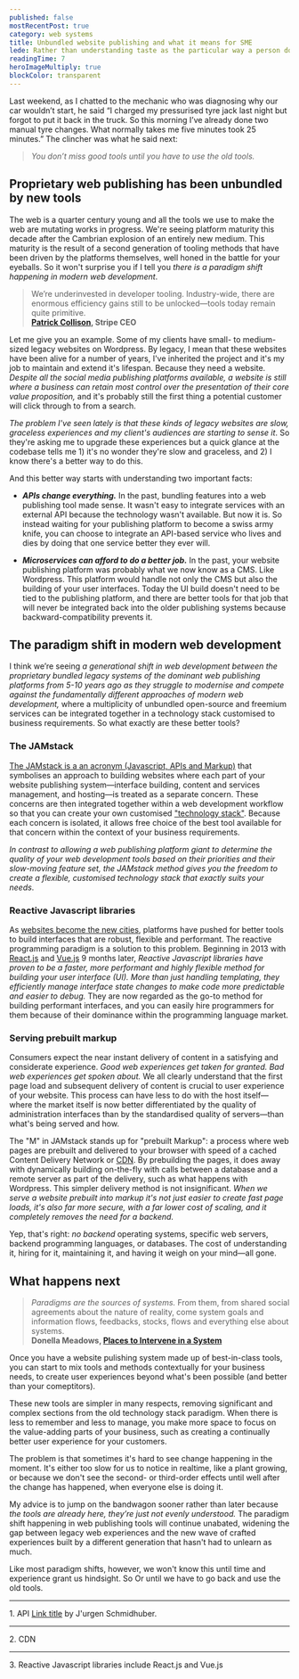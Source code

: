 ```yaml
---
published: false
mostRecentPost: true
category: web systems
title: Unbundled website publishing and what it means for SME
lede: Rather than understanding taste as the particular way a person does a thing, I will argue that it is a measurement of how well a person is able to see and act within a problem space. When business hinges on the user experience and how products make people feel, success or failure is often a matter of taste.
readingTime: 7
heroImageMultiply: true
blockColor: transparent
---
```


<!-- Build better websites with Reactive Javascript and the JAMstack -->

Last weekend, as I chatted to the mechanic who was diagnosing why our car wouldn’t start, he said “I charged my pressurised tyre jack last night but forgot to put it back in the truck. So this morning I’ve already done two manual tyre changes. What normally takes me five minutes took 25 minutes.” The clincher was what he said next:

> _You don’t miss good tools until you have to use the old tools._

<!-- ## The best tools for the job are ever-sharpening themselves -->
<!-- ## The platform wars spawned better tools -->
<!-- ## Proprietary web publishing has been unbundled by the platform wars -->
## Proprietary web publishing has been unbundled by new tools

The web is a quarter century young and all the tools we use to make the web are mutating works in progress. We're seeing platform maturity this decade after the Cambrian explosion of an entirely new medium. This maturity is the result of a second generation of tooling methods that have been driven by the platforms themselves, well honed in the battle for your eyeballs. So it won't surprise you if I tell you _there is a paradigm shift happening in modern web development_.

> We’re underinvested in developer tooling. Industry-wide, there are enormous efficiency gains still to be unlocked—tools today remain quite primitive.<br>**[Patrick Collison](https://twitter.com/patrickc/status/1100075444962033664?s=12), Stripe CEO**

<!-- ## Proprietary bundled legacy systems are being unbundled -->
<!-- ## Proprietary web publishing is being unbundled -->

Let me give you an example. Some of my clients have small- to medium-sized legacy websites on Wordpress. By legacy, I mean that these websites have been alive for a number of years, I've inherited the project and it's my job to maintain and extend it's lifespan. Because they need a website. _Despite all the social media publishing platforms available, a website is still where a business can retain most control over the presentation of their core value proposition,_ and it's probably still the first thing a potential customer will click through to from a search.

_The problem I've seen lately is that these kinds of legacy websites are slow, graceless experiences and my client's audiences are starting to sense it_. So they're asking me to upgrade these experiences but a quick glance at the codebase tells me 1) it's no wonder they're slow and graceless, and 2) I know there's a better way to do this.

And this better way starts with understanding two important facts:

- _**APIs change everything.**_ In the past, bundling features into a web publishing tool made sense. It wasn't easy to integrate services with an external API because the technology wasn't available. But now it is. So instead waiting for your publishing platform to become a swiss army knife, you can choose to integrate an API-based service who lives and dies by doing that one service better they ever will.

- _**Microservices can afford to do a better job.**_ In the past, your website publishing platform was probably what we now know as a CMS. Like Wordpress. This platform would handle not only the CMS but also the building of your user interfaces. Today the UI build doesn't need to be tied to the publishing platform, and there are better tools for that job that will never be integrated back into the older publishing systems because backward-compatibility prevents it.

<!-- with what originally made their system a success: they literally have too much legacy to overcome. -->

## The paradigm shift in modern web development

I think we’re seeing _a generational shift in web development between the proprietary bundled legacy systems of the dominant web publishing platforms from 5-10 years ago as they struggle to modernise and compete against the fundamentally different approaches of modern web development,_ where a multiplicity of unbundled open-source and freemium services can be integrated together in a technology stack customised to business requirements. So what exactly are these better tools? 

<!-- ## The new tools—Reactive Javascript and the JAMstack -->
<!-- ## So what exactly are these better tools? -->
<!-- ## So what exactly are these better tools? -->

<!-- > And please, speak as you might to a young child, or a golden retriever. <br>**Jeremy Irons in [Margin Call](https://youtu.be/366DExfdQWM?t=53)** -->

<!-- unbundled dedicated API-based services -->

<!-- With the knowledge that proprietary web publishing systems can't compete with the quality and multitude of unbundled API services, let me introduce some new tools that will help you sidestep your legacy website and leverage this paradigm shift. -->

### The JAMstack

[The JAMstack is a an acronym (Javascript, APIs and Markup)](https://jamstack.org/) that symbolises an approach to building websites where each part of your website publishing system—interface building, content and services management, and hosting—is treated as a separate concern. These concerns are then integrated together within a web development workflow so that you can create your own customised ["technology stack"](https://mixpanel.com/topics/what-is-a-technology-stack/). Because each concern is isolated, it allows free choice of the best tool available for that concern within the context of your business requirements.

_In contrast to allowing a web publishing platform giant to determine the quality of your web development tools based on their priorities and their slow-moving feature set, the JAMstack method gives you the freedom to create a flexible, customised technology stack that exactly suits your needs_. 

<!-- By using an interchangeable set of tools, you can choose the best ones for the job. You never need wait for the best interests of a web publishing platform to match your best interests. -->

### Reactive Javascript libraries

As [websites become the new cities](https://pioneer.app/blog/2019-frontier-markets/), platforms have pushed for better tools to build interfaces that are robust, flexible and performant. The reactive programming paradigm is a solution to this problem. Beginning in 2013 with [React.js](https://reactjs.org/) and [Vue.js](https://vuejs.org/) 9 months later, _Reactive Javascript libraries have proven to be a faster, more performant and highly flexible method for building your user interface (UI). More than just handling templating, they efficiently manage interface state changes to make code more predictable and easier to debug._ They are now regarded as the go-to method for building performant interfaces, and you can easily hire programmers for them because of their dominance within the programming language market.

<!-- approachable, versatile, performant, maintainable, testable -->

<!-- Publishing houses like Squarespace, Wordpress, et al. now all use these Reactive Javascript libraries to build their CMS interfaces, but they don't build your resulting UI with it because they have too much invested in the backward compatibility of their legacy systems that got them success in the first place. -->

### Serving prebuilt markup

<!-- We have briefly discussed how APIs allow best-in-class services to be unbundled from platforms and integrated in a modular fashion.  -->

Consumers expect the near instant delivery of content in a satisfying and considerate experience. _Good web experiences get taken for granted. Bad web experiences get spoken about._ We all clearly understand that the first page load and subsequent delivery of content is crucial to user experience of your website. This process can have less to do with the host itself—where the market itself is now better differentiated by the quality of administration interfaces than by the standardised quality of servers—than what's being served and how.

The "M" in JAMstack stands up for "prebuilt Markup": a process where web pages are prebuilt and delivered to your browser with speed of a cached Content Delivery Network  or [CDN](https://en.wikipedia.org/wiki/Content_delivery_network). By prebuilding the pages, it does away with dynamically building on-the-fly with calls between a database and a remote server as part of the delivery, such as what happens with Wordpress. This simpler delivery method is not insignificant. _When we serve a website prebuilt into markup it's not just easier to create fast page loads, it's also far more secure, with a far lower cost of scaling, and it completely removes the need for a backend._ 

Yep, that's right: _no backend_ operating systems, specific web servers, backend programming languages, or databases. The cost of understanding it, hiring for it, maintaining it, and having it weigh on your mind—all gone.



<!-- Like outsourcing services to third parties through an API, publishing is also outsourced by [WebHooks](https://en.wikipedia.org/wiki/Webhook) that prebuild a completely new version of the website on every publish. -->

<!-- The JAMstack also allows for any kind of interface building tools. Which is where I always slot in a Reactive Javascript library for the capabilities it affords, as I've briefly described above. -->

<!-- ### Combine good tools allows new systems

Once you have a website pulishing system made up of best-in-class tools, you can start to mix tools and methods contextually to create user experiences beyond what's been possible. And because the tools being used

Some examples include:

- Statically generated (prebuilt) websites that turn into Single Page Applications (SPAs) after the intial page load -->

<!-- For example, by building the interface with Reactive Javascript library and statically generating the site, we can serve a website that loads as a static site  combining a JAMstack architecture  of this is , serving a website made of static prebuilt markup on first lookup, but once loaded, the Reactive Javascript library takes over, runnign the website as a Single Page Application where by the entire site is cached within the browser. This allows for a user experience of instant pages load with no call to the website host's server. -->

<!-- and this can be done readily with tools that have been battle-tested in production and aren't sitting behind platform subscription services. They're open-source!  -->

<!-- This is made possible, once again, by using a Reactive Javascript library to build the interface. -->

<!-- Note that many of my clients moving off their legacy platforms (yes, it's happening) have raised concerns about the SEO performance of Vue and React powered "static sites". Suffice to say that's a priority of the Javascript community, and there are . Keep in mind, it is in Google's best interests to handle these new web development methods, and they have been able to index Javascript-powered websites for a while now (links here.)

Perhaps the best guide I've read to handling SEO on Javascript static sites is by [Storyblok](https://www.storyblok.com/tp/seo-in-times-of-headless-cms-and-spa). I while be writing on the subject shortly, but until then, these guys are pros.

It's also worth noting that I'm not unveiling anything new here. Reactive Javascript libraries and the JAMstack aren't shiny new objects, but rather website development techniques I've been playing with since 2013. -->

<!-- ## This shift is an opportunity -->
<!-- ## Don't let hindsight become painful -->
## What happens next

> _Paradigms are the sources of systems._ From them, from shared social agreements about the nature of reality, come system goals and information flows, feedbacks, stocks, flows and everything else about systems.<br>**Donella Meadows, [Places to Intervene in a System](http://donellameadows.org/archives/leverage-points-places-to-intervene-in-a-system/)**

Once you have a website pulishing system made up of best-in-class tools, you can start to mix tools and methods contextually for your business needs, to create user experiences beyond what's been possible (and better than your comeptitors). 

These new tools are simpler in many respects, removing significant and complex sections from the old technology stack paradigm. When there is less to remember and less to manage, you make more space to focus on the value-adding parts of your business, such as creating a continually better user experience for your customers. 

<!-- After all, it's your shopfront in a digital city. -->


<!-- Instead of letting [VUCA](https://en.wikipedia.org/wiki/Volatility,_uncertainty,_complexity_and_ambiguity) take hold, and put off thinking about the terrible nightmare of upgrading yourwebsite again, think of it as a really big opportunity. _The tools are already here, they’re just not evenly understood._  -->

<!-- Better tools make better websites, and a better website should equate to a better customer service.  -->

The problem is that sometimes it's hard to see change happening in the moment. It's either too slow for us to notice in realtime, like a plant growing, or because we don't see the second- or third-order effects until well after the change has happened, when everyone else is doing it.

<!-- and we find ourselves looking in the rearview mirror of hindsight. -->

My advice is to jump on the bandwagon sooner rather than later because _the tools are already here, they’re just not evenly understood._ The paradigm shift happening in web publishing tools will continue unabated, widening the gap between legacy web experiences and the new wave of crafted experiences built by a different generation that hasn't had to unlearn as much. 

Like most paradigm shifts, however, we won't know this until time and experience grant us hindsight. So  Or until we have to go back and use the old tools.

<!-- Better modern web development tools are here. They’re just not evenly understood. But when the new tools become proven and normalised within the culture, then reverting back to old tools will become, well, painful. Just like my mechanic explained. Why wait until it’s obviously painful? 

so that you can own a first class website experience without digging yourself into maintenance hell where you fear updating or publishing -->


<!-- ## RJ

They matter because they have proven to be a more productive method to building user interfaces. Reactive Javascript libraries make it much easier to write code that is modular, understandable, with less bugs. This means you spend less time managing problems and more time focussing on your business goals:

- When state management is handled _reactively_ within the library by it's virtual DOM engine, rather than being intermingled within the real DOM, you can write declarative code that is more predictable, easier to understand and easier to debug.
- Because we're using a scripting to language to build UI, we can write encapsulated components that manage their own state. And we can then compose them to make complex UIs. Any logic is written in JavaScript instead of templates, so we can easily pass rich data through the application and keep state out of the DOM.
- Reactive Javascript libraries are able to be rendered server-side. This does away with the historical complexity of old application frameworks that had huge setup and server management costs. And they were written in a completely different programming language, which you now don't need to learn or outsource for.
- Reactive Javascript can be adapted to any web technology: it’s modular. You can use it in VR as well as in a web page made of HTML. -->

<div class="HeadingSpace"><hr class="ParagraphSpace"><p class="fs-text-sm c-text-light"><span>1. API <a href="https://arxiv.org/abs/0812.4360">Link title</a> by J'urgen Schmidhuber.</span></p></div>

<div class=""><hr class="ParagraphSpace bg-transparent"><p class="fs-text-sm c-text-light"><span>2. CDN</span></p></div>

<div class=""><hr class="ParagraphSpace bg-transparent"><p class="fs-text-sm c-text-light"><span>3. Reactive Javascript libraries include React.js and Vue.js</span></p></div>

<!-- CMS
Reactive Javascript
JAMstack
UIs, the information that is displayed on your browser screen -->
